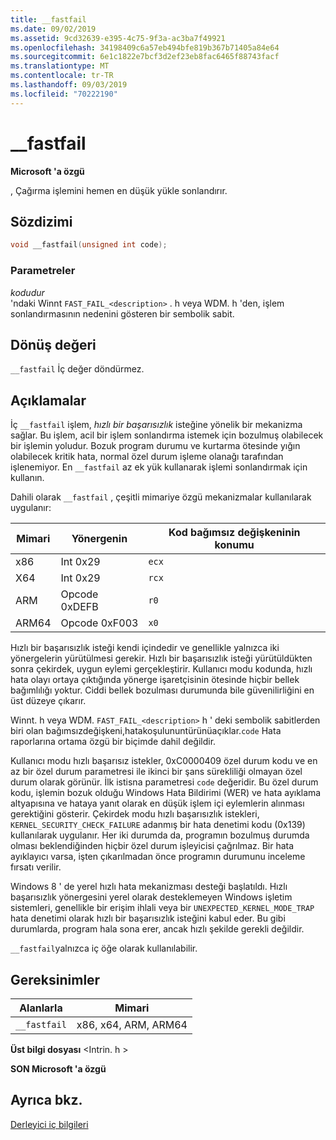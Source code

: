 ```yaml
---
title: __fastfail
ms.date: 09/02/2019
ms.assetid: 9cd32639-e395-4c75-9f3a-ac3ba7f49921
ms.openlocfilehash: 34198409c6a57eb494bfe819b367b71405a84e64
ms.sourcegitcommit: 6e1c1822e7bcf3d2ef23eb8fac6465f88743facf
ms.translationtype: MT
ms.contentlocale: tr-TR
ms.lasthandoff: 09/03/2019
ms.locfileid: "70222190"
---
```

# <a name="__fastfail"></a>__fastfail

**Microsoft 'a özgü**

, Çağırma işlemini hemen en düşük yükle sonlandırır.

## <a name="syntax"></a>Sözdizimi

```C
void __fastfail(unsigned int code);
```

### <a name="parameters"></a>Parametreler

*kodudur*\
'ndaki Winnt `FAST_FAIL_<description>` . h veya WDM. h 'den, işlem sonlandırmasının nedenini gösteren bir sembolik sabit.

## <a name="return-value"></a>Dönüş değeri

`__fastfail` İç değer döndürmez.

## <a name="remarks"></a>Açıklamalar

İç `__fastfail` işlem, *hızlı bir başarısızlık* isteğine yönelik bir mekanizma sağlar. Bu işlem, acil bir işlem sonlandırma istemek için bozulmuş olabilecek bir işlemin yoludur. Bozuk program durumu ve kurtarma ötesinde yığın olabilecek kritik hata, normal özel durum işleme olanağı tarafından işlenemiyor. En `__fastfail` az ek yük kullanarak işlemi sonlandırmak için kullanın.

Dahili olarak `__fastfail` , çeşitli mimariye özgü mekanizmalar kullanılarak uygulanır:

|Mimari|Yönergenin|Kod bağımsız değişkeninin konumu|
|------------------|-----------------|-------------------------------|
|x86|Int 0x29|`ecx`|
|X64|Int 0x29|`rcx`|
|ARM|Opcode 0xDEFB|`r0`|
|ARM64|Opcode 0xF003|`x0`|

Hızlı bir başarısızlık isteği kendi içindedir ve genellikle yalnızca iki yönergelerin yürütülmesi gerekir. Hızlı bir başarısızlık isteği yürütüldükten sonra çekirdek, uygun eylemi gerçekleştirir. Kullanıcı modu kodunda, hızlı hata olayı ortaya çıktığında yönerge işaretçisinin ötesinde hiçbir bellek bağımlılığı yoktur. Ciddi bellek bozulması durumunda bile güvenilirliğini en üst düzeye çıkarır.

Winnt. h veya WDM. `FAST_FAIL_<description>` h ' deki sembolik sabitlerden biri olan bağımsızdeğişkeni,hatakoşulununtürünüaçıklar.`code` Hata raporlarına ortama özgü bir biçimde dahil değildir.

Kullanıcı modu hızlı başarısız istekler, 0xC0000409 özel durum kodu ve en az bir özel durum parametresi ile ikinci bir şans sürekliliği olmayan özel durum olarak görünür. İlk istisna parametresi `code` değeridir. Bu özel durum kodu, işlemin bozuk olduğu Windows Hata Bildirimi (WER) ve hata ayıklama altyapısına ve hataya yanıt olarak en düşük işlem içi eylemlerin alınması gerektiğini gösterir. Çekirdek modu hızlı başarısızlık istekleri, `KERNEL_SECURITY_CHECK_FAILURE` adanmış bir hata denetimi kodu (0x139) kullanılarak uygulanır. Her iki durumda da, programın bozulmuş durumda olması beklendiğinden hiçbir özel durum işleyicisi çağrılmaz. Bir hata ayıklayıcı varsa, işten çıkarılmadan önce programın durumunu inceleme fırsatı verilir.

Windows 8 ' de yerel hızlı hata mekanizması desteği başlatıldı. Hızlı başarısızlık yönergesini yerel olarak desteklemeyen Windows işletim sistemleri, genellikle bir erişim ihlali veya bir `UNEXPECTED_KERNEL_MODE_TRAP` hata denetimi olarak hızlı bir başarısızlık isteğini kabul eder. Bu gibi durumlarda, program hala sona erer, ancak hızlı şekilde gerekli değildir.

`__fastfail`yalnızca iç öğe olarak kullanılabilir.

## <a name="requirements"></a>Gereksinimler

|Alanlarla|Mimari|
|---------------|------------------|
|`__fastfail`|x86, x64, ARM, ARM64|

**Üst bilgi dosyası** \<Intrin. h >

**SON Microsoft 'a özgü**

## <a name="see-also"></a>Ayrıca bkz.

[Derleyici iç bilgileri](../intrinsics/compiler-intrinsics.md)
